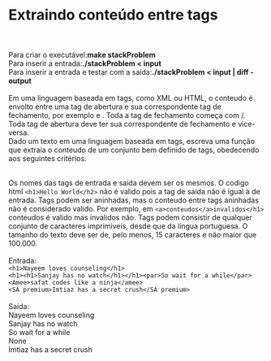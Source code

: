 <h1>Extraindo conteúdo entre tags</h1> <br>
<br>
<span>Para criar o executável:<b>make stackProblem </b></span> <br>
<span>Para inserir a entrada:<b>./stackProblem < input </b></span> <br>
<span>Para inserir a entrada e testar com a saída:<b>./stackProblem < input | diff - output </b></span> <br>
<br>
Em uma linguagem baseada em tags, como XML ou HTML, o conteudo é envolto entre uma tag de
abertura e sua correspondente tag de fechamento, por exemplo <tag> e </tag>. Toda a tag de
fechamento começa com /. Toda tag de abertura deve ter sua correspondente de fechamento e vice-
versa. <br>
Dado um texto em uma linguagem baseada em tags, escreva uma função que extraia o conteudo de
um conjunto bem definido de tags, obedecendo aos seguintes critérios: <br><br>

Os nomes das tags de entrada e saida devem ser os mesmos. O codigo html ```<h1>Hello
World</h2>``` não é valido pois a tag de saida não é igual à de entrada.
Tags podem ser aninhadas, mas o conteudo entre tags aninhadas não é considerado valido.
Por exemplo, em ```<a>conteudos</a>invalidos</h1>``` conteudos é valido mas invalidos não.
Tags podem consistir de qualquer conjunto de caracteres imprimiveis, desde que da língua
portuguesa.
O tamanho do texto deve ser de, pelo menos, 15 caracteres e não maior que 100.000. <br>
<br>
Entrada:<br>
```<h1>Nayeem loves counseling</h1>```<br>
```<h1><h1>Sanjay has no watch</h1></h1><par>So wait for a while</par>```<br>
```<Amee>safat codes like a ninja</amee>```<br>
```<SA premium>Imtiaz has a secret crush</SA premium>```<br>
<br>
Saída:<br>
Nayeem loves counseling<br>
Sanjay has no watch<br>
So wait for a while<br>
None<br>
Imtiaz has a secret crush<br>
